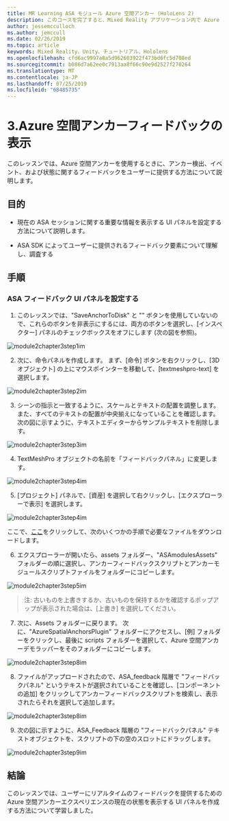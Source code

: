 ```yaml
---
title: MR Learning ASA モジュール Azure 空間アンカー (HoloLens 2)
description: このコースを完了すると、Mixed Reality アプリケーション内で Azure 顔認識を実装する方法を学習することができます。
author: jessemcculloch
ms.author: jemccull
ms.date: 02/26/2019
ms.topic: article
keywords: Mixed Reality、Unity、チュートリアル、Hololens
ms.openlocfilehash: cfd6ac9997a8a5d962603922f473bd6fc5d708ed
ms.sourcegitcommit: b086d7a62ee0c7913aa8f66c90e9d2527f270264
ms.translationtype: MT
ms.contentlocale: ja-JP
ms.lasthandoff: 07/25/2019
ms.locfileid: "68485735"
---
```

# <a name="3-displaying-azure-spatial-anchor-feedback"></a>3.Azure 空間アンカーフィードバックの表示

このレッスンでは、Azure 空間アンカーを使用するときに、アンカー検出、イベント、および状態に関するフィードバックをユーザーに提供する方法について説明します。

## <a name="objectives"></a>目的

* 現在の ASA セッションに関する重要な情報を表示する UI パネルを設定する方法について説明します。

* ASA SDK によってユーザーに提供されるフィードバック要素について理解し、調査する

## <a name="instructions"></a>手順

### <a name="set-up-asa-feedback-ui-panel"></a>ASA フィードバック UI パネルを設定する

1. このレッスンでは、"SaveAnchorToDisk" と "" ボタンを使用していないので、これらのボタンを非表示にするには、両方のボタンを選択し、[インスペクター] パネルのチェックボックスをオフにします (次の図を参照)。
   

![module2chapter3step1im](images/module2chapter3step1im.PNG)

2. 次に、命令パネルを作成します。 まず、[命令] ボタンを右クリックし、[3D オブジェクト] の上にマウスポインターを移動して、[textmeshpro-text] を選択します。

![module2chapter3step2im](images/module2chapter3step2im.PNG)

3. シーンの指示と一致するように、スケールとテキストの配置を調整します。 また、すべてのテキストの配置が中央揃えになっていることを確認します。 次の図に示すように、テキストエディターからサンプルテキストを削除します。

![module2chapter3step3im](images/module2chapter3step3im.PNG)

4. TextMeshPro オブジェクトの名前を「フィードバックパネル」に変更します。
   

![module2chapter3step4im](images/module2chapter3step4im.PNG)

5. [プロジェクト] パネルで、[資産] を選択して右クリックし、[エクスプローラーで表示] を選択します。
   

![module2chapter3step4im](images/module2chapter3step5im.PNG)

ここで、[ここ](https://onedrive.live.com/?authkey=%21ABXEC8PvyQu8Qd8&id=5B7335C4342BCB0E%21395636&cid=5B7335C4342BCB0E)をクリックして、次のいくつかの手順で必要なファイルをダウンロードします。

6. エクスプローラーが開いたら、assets フォルダー、"ASAmodulesAssets" フォルダーの順に選択し、アンカーフィードバックスクリプトとアンカーモジュールスクリプトファイルをフォルダーにコピーします。 

![module2chapter3step5im](images/module2chapter3step6im.PNG)

> 注: 古いものを上書きするか、古いものを保持するかを確認するポップアップが表示された場合は、[上書き] を選択してください。

7. 次に、Assets フォルダーに戻ります。 次に、"AzureSpatialAnchorsPlugin" フォルダーにアクセスし、[例] フォルダーをクリックし、最後に scripts フォルダーを選択して、Azure 空間アンカーデモラッパーをそのフォルダーにコピーします。 

![module2chapter3step8im](images/module2chapter3step7im.PNG)

8. ファイルがアップロードされたので、ASA_feedback 階層で "フィードバックパネル" というテキストが選択されていることを確認し、[コンポーネントの追加] をクリックしてアンカーフィードバックスクリプトを検索し、表示されたらそれを選択して追加します。 

![module2chapter3step8im](images/module2chapter3step8im.PNG)

9. 次の図に示すように、ASA_Feedback 階層の "フィードバックパネル" テキストオブジェクトを、スクリプトの下の空のスロットにドラッグします。 

![module2chapter3step9im](images/module2chapter3step9im.PNG)

## <a name="congratulations"></a>結論

このレッスンでは、ユーザーにリアルタイムのフィードバックを提供するための Azure 空間アンカーエクスペリエンスの現在の状態を表示する UI パネルを作成する方法について学習しました。



